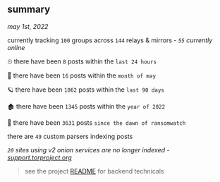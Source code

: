 
## summary
_may 1st, 2022_

currently tracking `100` groups across `144` relays & mirrors - _`55` currently online_

⏲ there have been `8` posts within the `last 24 hours`

🦈 there have been `16` posts within the `month of may`

🪐 there have been `1062` posts within the `last 90 days`

🏚 there have been `1345` posts within the `year of 2022`

🦕 there have been `3631` posts `since the dawn of ransomwatch`

there are `49` custom parsers indexing posts

_`20` sites using v2 onion services are no longer indexed - [support.torproject.org](https://support.torproject.org/onionservices/v2-deprecation/)_

> see the project [README](https://github.com/thetanz/ransomwatch#ransomwatch--) for backend technicals
